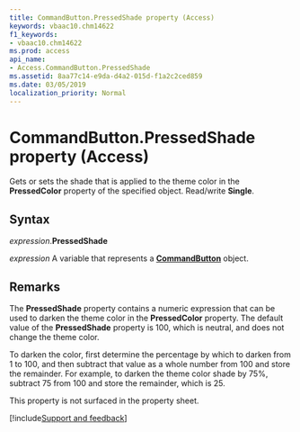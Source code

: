 ```yaml
---
title: CommandButton.PressedShade property (Access)
keywords: vbaac10.chm14622
f1_keywords:
- vbaac10.chm14622
ms.prod: access
api_name:
- Access.CommandButton.PressedShade
ms.assetid: 8aa77c14-e9da-d4a2-015d-f1a2c2ced859
ms.date: 03/05/2019
localization_priority: Normal
---
```



# CommandButton.PressedShade property (Access)

Gets or sets the shade that is applied to the theme color in the **PressedColor** property of the specified object. Read/write **Single**.


## Syntax

_expression_.**PressedShade**

_expression_ A variable that represents a **[CommandButton](Access.CommandButton.md)** object.


## Remarks

The **PressedShade** property contains a numeric expression that can be used to darken the theme color in the **PressedColor** property. The default value of the **PressedShade** property is 100, which is neutral, and does not change the theme color. 

To darken the color, first determine the percentage by which to darken from 1 to 100, and then subtract that value as a whole number from 100 and store the remainder. For example, to darken the theme color shade by 75%, subtract 75 from 100 and store the remainder, which is 25.

This property is not surfaced in the property sheet.



[!include[Support and feedback](~/includes/feedback-boilerplate.md)]